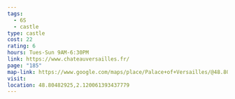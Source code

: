 ```yaml
---
tags:
  - 6S
  - castle
type: castle
cost: 22
rating: 6
hours: Tues-Sun 9AM-6:30PM
link: https://www.chateauversailles.fr/
page: "185"
map-link: https://www.google.com/maps/place/Palace+of+Versailles/@48.8048684,2.1177805,17z/data=!3m2!4b1!5s0x47e67dbeb2a2d1cb:0xfaa83490b67c0c36!4m6!3m5!1s0x47e67d94d7b14c75:0x538fcc15f59ce8f!8m2!3d48.8048649!4d2.1203554!16zL20vMGRfNjE?entry=ttu&g_ep=EgoyMDI0MDgyOC4wIKXMDSoASAFQAw%3D%3D
visit: 
location: 48.80482925,2.120061393437779
---
```

